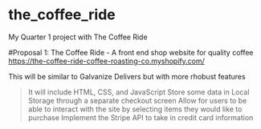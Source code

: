 # the_coffee_ride
My Quarter 1 project with The Coffee Ride

#Proposal 1:
The Coffee Ride - A front end shop website for quality coffee 
https://the-coffee-ride-coffee-roasting-co.myshopify.com/

This will be similar to Galvanize Delivers but with more rhobust features
> It will include HTML, CSS, and JavaScript
> Store some data in Local Storage through a separate checkout screen
> Allow for users to be able to interact with the site by selecting items they would like to purchase
> Implement the Stripe API to take in credit card information

